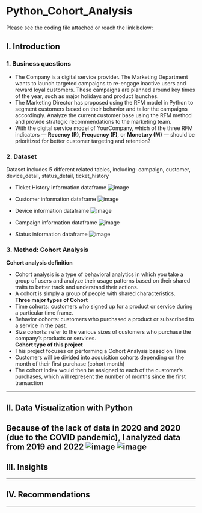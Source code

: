 # Python_Cohort_Analysis
Please see the coding file attached or reach the link below:
## I. Introduction
### 1. Business questions
- The Company is a digital service provider. The Marketing Department wants to launch targeted campaigns to re-engage inactive users and reward loyal customers. These campaigns are planned around key times of the year, such as major holidays and product launches.
- The Marketing Director has proposed using the RFM model in Python to segment customers based on their behavior and tailor the campaigns accordingly. Analyze the current customer base using the RFM method and provide strategic recommendations to the marketing team.
- With the digital service model of YourCompany, which of the three RFM indicators — **Recency (R)**, **Frequency (F)**, or **Monetary (M)** — should be prioritized for better customer targeting and retention?
### 2. Dataset
Dataset includes 5 different related tables, including: campaign, customer, device_detail, status_detail, ticket_history
- Ticket History information dataframe
![image](https://github.com/user-attachments/assets/eeeb288f-6714-4da2-96a5-973d1cacaec3)

- Customer information dataframe
![image](https://github.com/user-attachments/assets/1ca8f96b-9955-4f19-ac1b-f26110eee83d)
- Device information dataframe
![image](https://github.com/user-attachments/assets/70166a48-1ad3-45bc-91e7-bb96ceb36756)
- Campaign information dataframe
![image](https://github.com/user-attachments/assets/3947ac0f-f3c1-4909-a148-183cb304cf7e)
- Status information dataframe
![image](https://github.com/user-attachments/assets/a80e91da-f1e9-4129-bffe-69a5ef327092)
### 3. Method: Cohort Analysis  
**Cohort analysis definition**  
- Cohort analysis is a type of behavioral analytics in which you take a group of users and analyze their usage patterns based on their shared traits to better track and understand their actions.
- A cohort is simply a group of people with shared characteristics.  
**Three major types of Cohort**
- Time cohorts: customers who signed up for a product or service during a particular time frame.
- Behavior cohorts: customers who purchased a product or subscribed to a service in the past.
- Size cohorts: refer to the various sizes of customers who purchase the company’s products or services.  
**Cohort type of this project**  
- This project focuses on performing a Cohort Analysis based on Time
- Customers will be divided into acquisition cohorts depending on the month of their first purchase (cohort month)
- The cohort index would then be assigned to each of the customer’s purchases, which will represent the number of months since the first transaction
---
## II. Data Visualization with Python
Because of the lack of data in 2020 and 2020 (due to the COVID pandemic), I analyzed data from 2019 and 2022
![image](https://github.com/user-attachments/assets/248f7253-7279-4d6b-9098-14310015717a)
![image](https://github.com/user-attachments/assets/4f0faf00-fe4f-4541-98ac-bd9cfe6a3194)
---
## III. Insights

---
## IV. Recommendations
---
